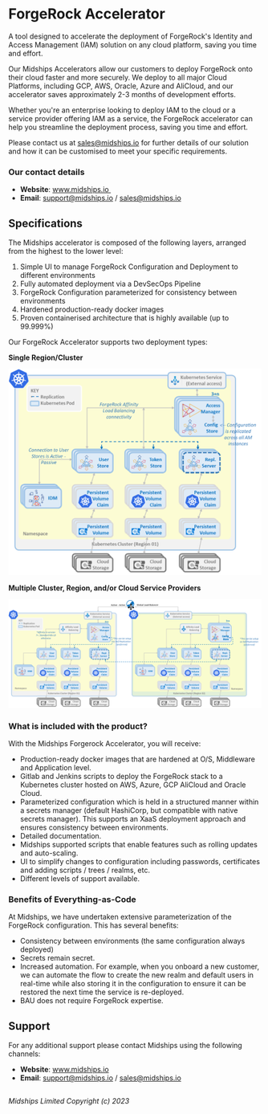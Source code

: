 <!--
# =====================================================================
# Midships Limited
# Copyright (c) 2023
# This file contains scripts/code owned by Midships Limited
#
# NOTE: Don't check this file into source control with any sensitive hard coded value.
# 
# Legal Notice: Installation and use of this script is subject to
# a license agreement with Midships Limited (a company registered
# in England, under company registration number: 11324587).
# This script cannot be modified or shared with another organisation
# unless approved in writing by Midships Limited.
# You as a user of this script must review, accept and comply with the
# license terms of each downloaded/installed package that is referenced
# by this script. By proceeding with the installation, you are accepting
# the license terms of each package, and acknowledging that your use of
# each package will be subject to its respective license terms.
# =====================================================================
-->

# ForgeRock Accelerator

A tool designed to accelerate the deployment of ForgeRock's Identity and Access Management (IAM) solution on any cloud platform, saving you time and effort.

Our Midships Accelerators allow our customers to deploy ForgeRock onto their cloud faster and more securely. We deploy to all major Cloud Platforms, including GCP, AWS, Oracle, Azure and AliCloud, and our accelerator saves approximately 2-3 months of development efforts.

Whether you're an enterprise looking to deploy IAM to the cloud or a service provider offering IAM as a service, the ForgeRock accelerator can help you streamline the deployment process, saving you time and effort.

Please contact us at sales@midships.io for further details of our solution and how it can be customised to meet your specific requirements.

### Our contact details

* **Website**: www.midships.io 
* **Email**: support@midships.io / sales@midships.io

## Specifications

The Midships accelerator is composed of the following layers, arranged from the highest to the lower level:

1. Simple UI to manage ForgeRock Configuration and Deployment to different environments
2. Fully automated deployment via a DevSecOps Pipeline
3. ForgeRock Configuration parameterized for consistency between environments
4. Hardened production-ready docker images
5. Proven containerised architecture that is highly available (up to 99.999%)

Our ForgeRock Accelerator supports two deployment types:

**Single Region/Cluster**

![Single Region/Cluster](./images/single_cluster_architecture.png)

**Multiple Cluster, Region, and/or Cloud Service Providers**

![Multiple Cluster, Region](./images/multiple_cluster_architecture.png)

### What is included with the product?

With the Midships Forgerock Accelerator, you will receive:

* Production-ready docker images that are hardened at O/S, Middleware and Application level.
* Gitlab and Jenkins scripts to deploy the ForgeRock stack to a Kubernetes cluster hosted on AWS, Azure, GCP AliCloud and Oracle Cloud.
* Parameterized configuration which is held in a structured manner within a secrets manager (default HashiCorp, but compatible with native secrets manager). This supports an XaaS deployment approach and ensures consistency between environments.
* Detailed documentation.
* Midships supported scripts that enable features such as rolling updates and auto-scaling.
* UI to simplify changes to configuration including passwords, certificates and adding scripts / trees / realms, etc.
* Different levels of support available.

### Benefits of Everything-as-Code

At Midships, we have undertaken extensive parameterization of the ForgeRock configuration. This has several benefits:

* Consistency between environments (the same configuration always deployed)
* Secrets remain secret.
* Increased automation. For example, when you onboard a new customer, we can automate the flow to create the new realm and default users in real-time while also storing it in the configuration to ensure it can be restored the next time the service is re-deployed.
* BAU does not require ForgeRock expertise.

## Support

For any additional support please contact Midships using the following channels:

* **Website**: www.midships.io
* **Email**: support@midships.io / sales@midships.io 

## 

*Midships Limited
Copyright (c) 2023*



